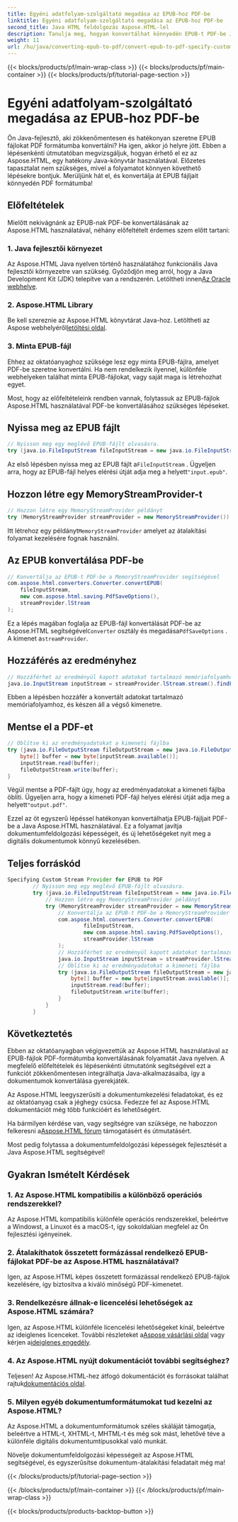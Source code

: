 ```yaml
---
title: Egyéni adatfolyam-szolgáltató megadása az EPUB-hoz PDF-be
linktitle: Egyéni adatfolyam-szolgáltató megadása az EPUB-hoz PDF-be
second_title: Java HTML feldolgozás Aspose.HTML-lel
description: Tanulja meg, hogyan konvertálhat könnyedén EPUB-t PDF-be Java nyelven az Aspose.HTML segítségével, javítva ezzel a dokumentumfeldolgozási képességeket.
weight: 11
url: /hu/java/converting-epub-to-pdf/convert-epub-to-pdf-specify-custom-stream-provider/
---
```


{{< blocks/products/pf/main-wrap-class >}}
{{< blocks/products/pf/main-container >}}
{{< blocks/products/pf/tutorial-page-section >}}

# Egyéni adatfolyam-szolgáltató megadása az EPUB-hoz PDF-be


Ön Java-fejlesztő, aki zökkenőmentesen és hatékonyan szeretne EPUB fájlokat PDF formátumba konvertálni? Ha igen, akkor jó helyre jött. Ebben a lépésenkénti útmutatóban megvizsgáljuk, hogyan érhető el ez az Aspose.HTML, egy hatékony Java-könyvtár használatával. Előzetes tapasztalat nem szükséges, mivel a folyamatot könnyen követhető lépésekre bontjuk. Merüljünk hát el, és konvertálja át EPUB fájljait könnyedén PDF formátumba!

## Előfeltételek

Mielőtt nekivágnánk az EPUB-nak PDF-be konvertálásának az Aspose.HTML használatával, néhány előfeltételt érdemes szem előtt tartani:

### 1. Java fejlesztői környezet

 Az Aspose.HTML Java nyelven történő használatához funkcionális Java fejlesztői környezetre van szükség. Győződjön meg arról, hogy a Java Development Kit (JDK) telepítve van a rendszerén. Letöltheti innen[Az Oracle webhelye](https://www.oracle.com/java/technologies/javase-downloads.html).

### 2. Aspose.HTML Library

 Be kell szereznie az Aspose.HTML könyvtárat Java-hoz. Letöltheti az Aspose webhelyéről[letöltési oldal](https://releases.aspose.com/html/java/).

### 3. Minta EPUB-fájl

Ehhez az oktatóanyaghoz szüksége lesz egy minta EPUB-fájlra, amelyet PDF-be szeretne konvertálni. Ha nem rendelkezik ilyennel, különféle webhelyeken találhat minta EPUB-fájlokat, vagy saját maga is létrehozhat egyet.

Most, hogy az előfeltételeink rendben vannak, folytassuk az EPUB-fájlok Aspose.HTML használatával PDF-be konvertálásához szükséges lépéseket.

## Nyissa meg az EPUB fájlt

```java
// Nyisson meg egy meglévő EPUB-fájlt olvasásra.
try (java.io.FileInputStream fileInputStream = new java.io.FileInputStream(Resources.input("input.epub"))) {
```

 Az első lépésben nyissa meg az EPUB fájlt a`FileInputStream` . Ügyeljen arra, hogy az EPUB-fájl helyes elérési útját adja meg a helyett`"input.epub"`.

## Hozzon létre egy MemoryStreamProvider-t

```java
// Hozzon létre egy MemoryStreamProvider példányt
try (MemoryStreamProvider streamProvider = new MemoryStreamProvider()) {
```

 Itt létrehoz egy példányt`MemoryStreamProvider` amelyet az átalakítási folyamat kezelésére fognak használni.

## Az EPUB konvertálása PDF-be

```java
// Konvertálja az EPUB-t PDF-be a MemoryStreamProvider segítségével
com.aspose.html.converters.Converter.convertEPUB(
    fileInputStream,
    new com.aspose.html.saving.PdfSaveOptions(),
    streamProvider.lStream
);
```

 Ez a lépés magában foglalja az EPUB-fájl konvertálását PDF-be az Aspose.HTML segítségével`Converter` osztály és megadása`PdfSaveOptions` . A kimenet a`streamProvider`.

## Hozzáférés az eredményhez

```java
// Hozzáférhet az eredményül kapott adatokat tartalmazó memóriafolyamhoz
java.io.InputStream inputStream = streamProvider.lStream.stream().findFirst().get();
```

Ebben a lépésben hozzáfér a konvertált adatokat tartalmazó memóriafolyamhoz, és készen áll a végső kimenetre.

## Mentse el a PDF-et

```java
// Öblítse ki az eredményadatokat a kimeneti fájlba
try (java.io.FileOutputStream fileOutputStream = new java.io.FileOutputStream(Resources.output("output.pdf"))) {
    byte[] buffer = new byte[inputStream.available()];
    inputStream.read(buffer);
    fileOutputStream.write(buffer);
}
```

 Végül mentse a PDF-fájlt úgy, hogy az eredményadatokat a kimeneti fájlba öblíti. Ügyeljen arra, hogy a kimeneti PDF-fájl helyes elérési útját adja meg a helyett`"output.pdf"`.

Ezzel az öt egyszerű lépéssel hatékonyan konvertálhatja EPUB-fájljait PDF-be a Java Aspose.HTML használatával. Ez a folyamat javítja dokumentumfeldolgozási képességeit, és új lehetőségeket nyit meg a digitális dokumentumok könnyű kezelésében.

## Teljes forráskód
```java
Specifying Custom Stream Provider for EPUB to PDF
        // Nyisson meg egy meglévő EPUB-fájlt olvasásra.
        try (java.io.FileInputStream fileInputStream = new java.io.FileInputStream(Resources.input("input.epub"))) {
            // Hozzon létre egy MemoryStreamProvider példányt
            try (MemoryStreamProvider streamProvider = new MemoryStreamProvider()) {
                // Konvertálja az EPUB-t PDF-be a MemoryStreamProvider segítségével
                com.aspose.html.converters.Converter.convertEPUB(
                        fileInputStream,
                        new com.aspose.html.saving.PdfSaveOptions(),
                        streamProvider.lStream
                );
                // Hozzáférhet az eredményül kapott adatokat tartalmazó memóriafolyamhoz
                java.io.InputStream inputStream = streamProvider.lStream.stream().findFirst().get();
                // Öblítse ki az eredményadatokat a kimeneti fájlba
                try (java.io.FileOutputStream fileOutputStream = new java.io.FileOutputStream(Resources.output("output.pdf"))) {
                    byte[] buffer = new byte[inputStream.available()];
                    inputStream.read(buffer);
                    fileOutputStream.write(buffer);
                }
            }
        }
```

## Következtetés

Ebben az oktatóanyagban végigvezettük az Aspose.HTML használatával az EPUB-fájlok PDF-formátumba konvertálásának folyamatát Java nyelven. A megfelelő előfeltételek és lépésenkénti útmutatónk segítségével ezt a funkciót zökkenőmentesen integrálhatja Java-alkalmazásaiba, így a dokumentumok konvertálása gyerekjáték.

Az Aspose.HTML leegyszerűsíti a dokumentumkezelési feladatokat, és ez az oktatóanyag csak a jéghegy csúcsa. Fedezze fel az Aspose.HTML dokumentációt még több funkcióért és lehetőségért.

 Ha bármilyen kérdése van, vagy segítségre van szüksége, ne habozzon felkeresni a[Aspose.HTML fórum](https://forum.aspose.com/) támogatásért és útmutatásért.

Most pedig folytassa a dokumentumfeldolgozási képességek fejlesztését a Java Aspose.HTML segítségével!

## Gyakran Ismételt Kérdések

### 1. Az Aspose.HTML kompatibilis a különböző operációs rendszerekkel?

Az Aspose.HTML kompatibilis különféle operációs rendszerekkel, beleértve a Windowst, a Linuxot és a macOS-t, így sokoldalúan megfelel az Ön fejlesztési igényeinek.

### 2. Átalakíthatok összetett formázással rendelkező EPUB-fájlokat PDF-be az Aspose.HTML használatával?

Igen, az Aspose.HTML képes összetett formázással rendelkező EPUB-fájlok kezelésére, így biztosítva a kiváló minőségű PDF-kimenetet.

### 3. Rendelkezésre állnak-e licencelési lehetőségek az Aspose.HTML számára?

 Igen, az Aspose.HTML különféle licencelési lehetőségeket kínál, beleértve az ideiglenes licenceket. További részleteket a[Aspose vásárlási oldal](https://purchase.aspose.com/buy) vagy kérjen a[ideiglenes engedély](https://purchase.aspose.com/temporary-license/).

### 4. Az Aspose.HTML nyújt dokumentációt további segítséghez?

 Teljesen! Az Aspose.HTML-hez átfogó dokumentációt és forrásokat találhat rajtuk[dokumentációs oldal](https://reference.aspose.com/html/java/).

### 5. Milyen egyéb dokumentumformátumokat tud kezelni az Aspose.HTML?

Az Aspose.HTML a dokumentumformátumok széles skáláját támogatja, beleértve a HTML-t, XHTML-t, MHTML-t és még sok mást, lehetővé téve a különféle digitális dokumentumtípusokkal való munkát.

Növelje dokumentumfeldolgozási képességeit az Aspose.HTML segítségével, és egyszerűsítse dokumentum-átalakítási feladatait még ma!

{{< /blocks/products/pf/tutorial-page-section >}}

{{< /blocks/products/pf/main-container >}}
{{< /blocks/products/pf/main-wrap-class >}}

{{< blocks/products/products-backtop-button >}}

